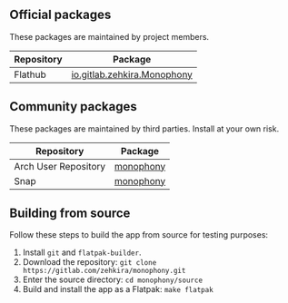 ## Official packages

These packages are maintained by project members.

| Repository | Package |
| - | - |
| Flathub | [io.gitlab.zehkira.Monophony](https://flathub.org/apps/details/io.gitlab.zehkira.Monophony) |

## Community packages

These packages are maintained by third parties. Install at your own risk.

| Repository | Package |
| - | - |
| Arch User Repository | [monophony](https://aur.archlinux.org/packages/monophony)
| Snap | [monophony](https://snapcraft.io/monophony)

## Building from source

Follow these steps to build the app from source for testing purposes:

1. Install `git` and `flatpak-builder`.
2. Download the repository: `git clone https://gitlab.com/zehkira/monophony.git`
3. Enter the source directory: `cd monophony/source`
4. Build and install the app as a Flatpak: `make flatpak`
